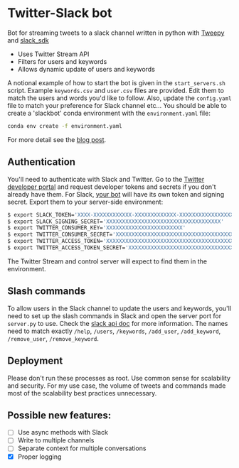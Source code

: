 # Twitter-Slack bot

Bot for streaming tweets to a slack channel written in python with 
[Tweepy](https://github.com/tweepy/tweepy) and 
[slack_sdk](https://github.com/slackapi/python-slack-sdk)

  * Uses Twitter Stream API
  * Filters for users and keywords
  * Allows dynamic update of users and keywords

A notional example of how to start the bot is given in the `start_servers.sh` 
script. Example `keywords.csv` and `user.csv` files are provided. Edit them 
to match the users and words you'd like to follow. Also, update the 
`config.yaml` file to match your preference for Slack channel etc... You
should be able to create a 'slackbot' conda environment with the 
`environment.yaml` file:

```bash
conda env create -f environment.yaml
```

For more detail see the [blog post](https://matthewware.dev/Twitter-Bots/).

## Authentication

You'll need to authenticate with Slack and Twitter. Go to the [Twitter 
developer portal](https://developer.twitter.com/en) and request developer 
tokens and secrets if you don't already have them. For Slack, 
[your bot](https://slack.com/help/articles/115005265703-Create-a-bot-for-your-workspace) 
will have its own token and signing secret. Export them to your server-side 
environment:

```bash
$ export SLACK_TOKEN='XXXX-XXXXXXXXXXXX-XXXXXXXXXXXXX-XXXXXXXXXXXXXXXXXXXXXXXX'
$ export SLACK_SIGNING_SECRET='XXXXXXXXXXXXXXXXXXXXXXXXXXXXXXXXXXXX'
$ export TWITTER_CONSUMER_KEY='XXXXXXXXXXXXXXXXXXXXXXXX'
$ export TWITTER_CONSUMER_SECRET='XXXXXXXXXXXXXXXXXXXXXXXXXXXXXXXXXXXXXXXXXXXXXXXX'
$ export TWITTER_ACCESS_TOKEN='XXXXXXXXXXXXXXXXXXXXXXXXXXXXXXXXXXXXXXXXXXXXXXXX'
$ export TWITTER_ACCESS_TOKEN_SECRET='XXXXXXXXXXXXXXXXXXXXXXXXXXXXXXXXXXXXXXXXXXX'
```

The Twitter Stream and control server will expect to find them in the environment.

## Slash commands

To allow users in the Slack channel to update the users and keywords, you'll 
need to set up the slash commands in Slack and open the server port for 
`server.py` to use. Check the [slack api doc](https://api.slack.com/interactivity/slash-commands)
for more information. The names need to match exactly `/help`, `/users`, 
`/keywords`, `/add_user`, `/add_keyword`, `/remove_user`, `/remove_keyword`.

## Deployment

Please don't run these processes as root. Use common sense for 
scalability and security. For my use case, the volume of tweets and commands
made most of the scalability best practices unnecessary.

## Possible new features:
  - [ ] Use async methods with Slack
  - [ ] Write to multiple channels
  - [ ] Separate context for multiple conversations
  - [x] Proper logging
